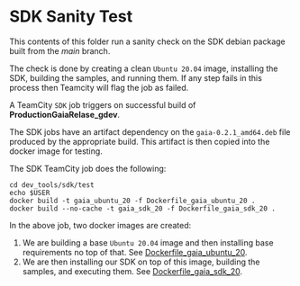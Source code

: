 # SDK Sanity Test
This contents of this folder run a sanity check on the SDK debian package built from the *main* branch.

The check is done by creating a clean `Ubuntu 20.04` image, installing the SDK, building the samples, and running them.  If any step fails in this process then Teamcity will flag the job as failed.

A TeamCity `SDK` job triggers on successful build of **ProductionGaiaRelase_gdev**.

The SDK jobs have an artifact dependency on the `gaia-0.2.1_amd64.deb` file produced by the appropriate build.  This artifact is then copied into the docker image for testing.

The SDK TeamCity job does the following:
```
cd dev_tools/sdk/test
echo $USER
docker build -t gaia_ubuntu_20 -f Dockerfile_gaia_ubuntu_20 .
docker build --no-cache -t gaia_sdk_20 -f Dockerfile_gaia_sdk_20 .
```
In the above job, two docker images are created:

1. We are building a base `Ubuntu 20.04` image and then installing base requirements no top of that. See [Dockerfile_gaia_ubuntu_20](https://github.com/gaia-platform/GaiaPlatform/blob/main/dev_tools/sdk/test/Dockerfile_gaia_ubuntu_20).
1. We are then installing our SDK on top of this image, building the samples, and executing them. See [Dockerfile_gaia_sdk_20](https://github.com/gaia-platform/GaiaPlatform/blob/main/dev_tools/sdk/test/Dockerfile_gaia_sdk_20).
